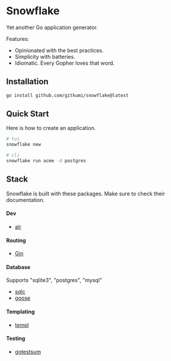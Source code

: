 # Snowflake

Yet another Go application generator.

Features:
- Opinionated with the best practices.
- Simplicity with batteries.
- Idiomatic. Every Gopher loves that word.

## Installation


```sh
go install github.com/gitkumi/snowflake@latest
```

## Quick Start

Here is how to create an application.

```sh
# tui
snowflake new

# cli
snowflake run acme -d postgres
```

## Stack

Snowflake is built with these packages. Make sure to check their documentation.

#### Dev

- [air](https://github.com/air-verse/air)

#### Routing

- [Gin](https://gin-gonic.com/)

#### Database

Supports "sqlite3", "postgres", "mysql"

- [sqlc](https://github.com/sqlc-dev/sqlc)
- [goose](https://github.com/pressly/goose)

#### Templating 

- [templ](https://templ.guide) 


#### Testing

- [gotestsum](https://github.com/gotestyourself/gotestsum)
